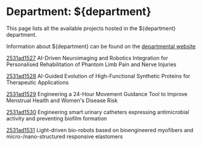 # Department: **${department}**

This page lists all the available projects hosted in the ${department} department.

Information about ${department} can be found on the [departmental website](https://www.ucl.ac.uk/surgery)

[2531ad1527](../projects/2531ad1527.md) AI-Driven Neuroimaging and Robotics Integration for Personalised Rehabilitation of Phantom Limb Pain and Nerve Injuries

[2531ad1528](../projects/2531ad1528.md) AI-Guided Evolution of High-Functional Synthetic Proteins for Therapeutic Applications

[2531ad1529](../projects/2531ad1529.md) Engineering a 24-Hour Movement Guidance Tool to Improve Menstrual Health and Women's Disease Risk

[2531ad1530](../projects/2531ad1530.md) Engineering smart urinary catheters expressing antimicrobial activity and preventing biofilm formation

[2531ad1531](../projects/2531ad1531.md) Light-driven bio-robots based on bioengineered myofibers and micro-/nano-structured responsive elastomers


